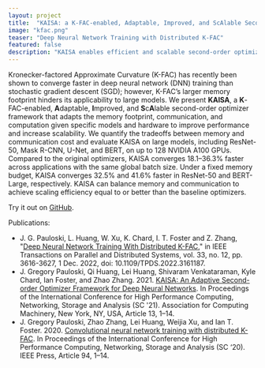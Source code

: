 ```yaml
---
layout: project
title:  "KAISA: a K-FAC-enabled, Adaptable, Improved, and ScAlable Second-Order Optimizer Framework"
image: "kfac.png"
teaser: "Deep Neural Network Training with Distributed K-FAC"
featured: false
description: "KAISA enables efficient and scalable second-order optimization for deep neural networks. Training with KAISA can reduce training time compared to conventional optimizers (e.g., SGD), and KAISA can adapt the memory footprint, communication, and computation given model and hardware characteristics to improve performance and increase scalability."
---
```


Kronecker-factored Approximate Curvature (K-FAC) has recently been shown to converge faster in deep neural network (DNN) training than stochastic gradient descent (SGD); however, K-FAC’s larger memory footprint hinders its applicability to large models.
We present **KAISA**, a **K**-FAC-enabled, **A**daptable, **I**mproved, and **S**c**A**lable second-order optimizer framework that adapts the memory footprint, communication, and computation given specific models and hardware to improve performance and increase scalability.
We quantify the tradeoffs between memory and communication cost and evaluate KAISA on large models, including ResNet-50, Mask R-CNN, U-Net, and BERT, on up to 128 NVIDIA A100 GPUs.
Compared to the original optimizers, KAISA converges 18.1–36.3% faster across applications with the same global batch size. 
Under a fixed memory budget, KAISA converges 32.5% and 41.6% faster in ResNet-50 and BERT-Large, respectively.
KAISA can balance memory and communication to achieve scaling efficiency equal to or better than the baseline optimizers.

Try it out on [GitHub](https://github.com/gpauloski/kfac_pytorch).

Publications:
- J. G. Pauloski, L. Huang, W. Xu, K. Chard, I. T. Foster and Z. Zhang, "[Deep Neural Network Training With Distributed K-FAC](https://ieeexplore.ieee.org/abstract/document/9739867)," in IEEE Transactions on Parallel and Distributed Systems, vol. 33, no. 12, pp. 3616-3627, 1 Dec. 2022, doi: 10.1109/TPDS.2022.3161187.
- J. Gregory Pauloski, Qi Huang, Lei Huang, Shivaram Venkataraman, Kyle Chard, Ian Foster, and Zhao Zhang. 2021. [KAISA: An Adaptive Second-order Optimizer Framework for Deep Neural Networks](https://dl.acm.org/doi/10.1145/3458817.3476152). In Proceedings of the International Conference for High Performance Computing, Networking, Storage and Analysis (SC '21). Association for Computing Machinery, New York, NY, USA, Article 13, 1–14.
- J. Gregory Pauloski, Zhao Zhang, Lei Huang, Weijia Xu, and Ian T. Foster. 2020. [Convolutional neural network training with distributed K-FAC](https://dl.acm.org/doi/10.5555/3433701.3433826). In Proceedings of the International Conference for High Performance Computing, Networking, Storage and Analysis (SC ‘20). IEEE Press, Article 94, 1–14.
